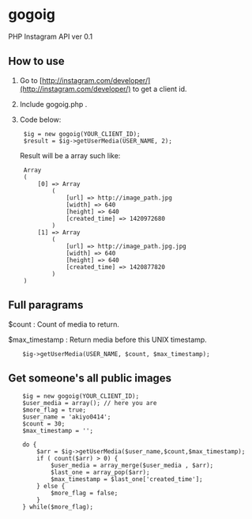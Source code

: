 # gogoig

PHP Instagram API ver 0.1

## How to use

1. Go to [http://instagram.com/developer/](http://instagram.com/developer/) to get a client id.

2. Include gogoig.php .

3. Code below:

        $ig = new gogoig(YOUR_CLIENT_ID);
        $result = $ig->getUserMedia(USER_NAME, 2);

    Result will be a array such like:

        Array
        (
            [0] => Array
                (
                    [url] => http://image_path.jpg
                    [width] => 640
                    [height] => 640
                    [created_time] => 1420972680
                )
            [1] => Array
                (
                    [url] => http://image_path.jpg.jpg
                    [width] => 640
                    [height] => 640
                    [created_time] => 1420877820
                )
        )

        
## Full paragrams 

$count : Count of media to return.

$max_timestamp : Return media before this UNIX timestamp.


        $ig->getUserMedia(USER_NAME, $count, $max_timestamp);


## Get someone's all public images 

        $ig = new gogoig(YOUR_CLIENT_ID);
        $user_media = array(); // here you are
        $more_flag = true;
        $user_name = 'akiyo0414';
        $count = 30;
        $max_timestamp = '';
        
        do {
            $arr = $ig->getUserMedia($user_name,$count,$max_timestamp);
            if ( count($arr) > 0) {
                $user_media = array_merge($user_media , $arr);
                $last_one = array_pop($arr);
                $max_timestamp = $last_one['created_time'];
            } else {
                $more_flag = false;
            }
        } while($more_flag);
